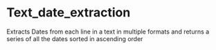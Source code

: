 # Text_date_extraction
Extracts Dates from each line in a text in multiple formats and returns a series of all the dates sorted in ascending order
